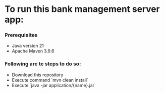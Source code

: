 <h1>To run this bank management server app:</h1>

<h3>Prerequisites</h3>
<ul>
  <li>Java version 21</li>
  <li>Apache Maven 3.9.6</li>
</ul>

<h3>Following are te steps to do so:</h3>
<ul>
  <li>Download this repository</li>
  <li>Execute command `mvn clean install`</li>
  <li>Execute `java -jar application/{name}.jar`</li>
</ul>
